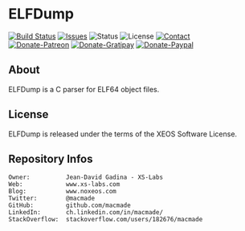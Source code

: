 ELFDump
=======

[![Build Status](https://img.shields.io/travis/macmade/ELFDump.svg?branch=master&style=flat)](https://travis-ci.org/macmade/ELFDump)
[![Issues](http://img.shields.io/github/issues/macmade/ELFDump.svg?style=flat)](https://github.com/macmade/ELFDump/issues)
![Status](https://img.shields.io/badge/status-inactive-lightgray.svg?style=flat)
![License](https://img.shields.io/badge/license-xeos-brightgreen.svg?style=flat)
[![Contact](https://img.shields.io/badge/contact-@macmade-blue.svg?style=flat)](https://twitter.com/macmade)  
[![Donate-Patreon](https://img.shields.io/badge/donate-patreon-yellow.svg?style=flat)](https://patreon.com/macmade)
[![Donate-Gratipay](https://img.shields.io/badge/donate-gratipay-yellow.svg?style=flat)](https://www.gratipay.com/macmade)
[![Donate-Paypal](https://img.shields.io/badge/donate-paypal-yellow.svg?style=flat)](https://paypal.me/xslabs)

About
-----

ELFDump is a C parser for ELF64 object files.

License
-------

ELFDump is released under the terms of the XEOS Software License.

Repository Infos
----------------

    Owner:			Jean-David Gadina - XS-Labs
    Web:			www.xs-labs.com
    Blog:			www.noxeos.com
    Twitter:		@macmade
    GitHub:			github.com/macmade
    LinkedIn:		ch.linkedin.com/in/macmade/
    StackOverflow:	stackoverflow.com/users/182676/macmade
